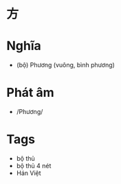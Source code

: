 # 方

# Nghĩa
* (bộ) Phương (vuông, bình phương)

# Phát âm
* /Phương/

# Tags
* bộ thủ
*  bộ thủ 4 nét
*  Hán Việt

<script>window.HANZI_FIELD='方';</script>

